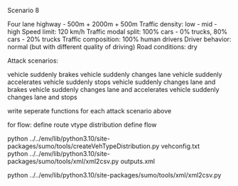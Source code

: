 Scenario 8

Four lane highway - 500m + 2000m + 500m 
Traffic density: low - mid - high
Speed limit: 120 km/h
Traffic modal split: 100% cars - 0% trucks, 80% cars - 20% trucks
Traffic composition: 100% human drivers
Driver behavior: normal (but with different quality of driving)
Road conditions: dry

Attack scenarios:

vehicle suddenly brakes
vehicle suddenly changes lane
vehicle suddenly accelerates
vehicle suddenly stops
vehicle suddenly changes lane and brakes
vehicle suddenly changes lane and accelerates
vehicle suddenly changes lane and stops

write seperate functions for each attack scenario above         


for flow:
define route
vtype distribution
define flow

python ../../env/lib/python3.10/site-packages/sumo/tools/createVehTypeDistribution.py vehconfig.txt
python ../../env/lib/python3.10/site-packages/sumo/tools/xml/xml2csv.py outputs.xml

python ../../env/lib/python3.10/site-packages/sumo/tools/xml/xml2csv.py
